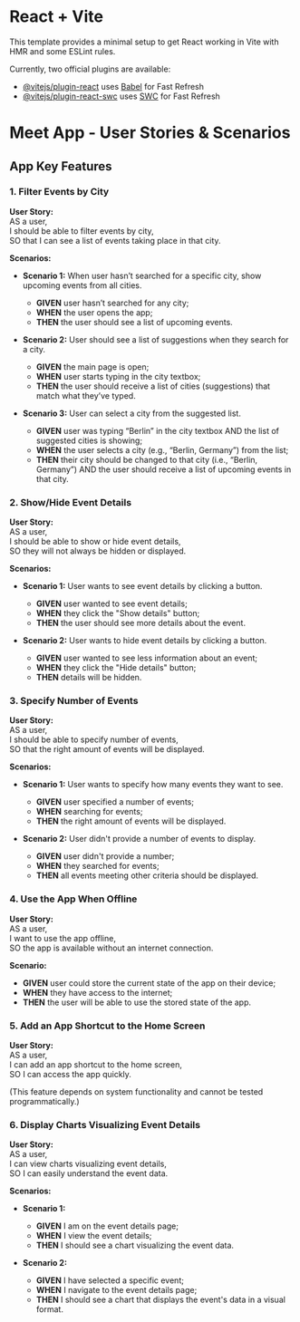 # React + Vite

This template provides a minimal setup to get React working in Vite with HMR and some ESLint rules.

Currently, two official plugins are available:

- [@vitejs/plugin-react](https://github.com/vitejs/vite-plugin-react/blob/main/packages/plugin-react/README.md) uses [Babel](https://babeljs.io/) for Fast Refresh
- [@vitejs/plugin-react-swc](https://github.com/vitejs/vite-plugin-react-swc) uses [SWC](https://swc.rs/) for Fast Refresh

# Meet App - User Stories & Scenarios

## App Key Features  

### 1. Filter Events by City  

**User Story:**  
AS a user,  
I should be able to filter events by city,  
SO that I can see a list of events taking place in that city.  

**Scenarios:**  

- **Scenario 1:** When user hasn’t searched for a specific city, show upcoming events from all cities.  
  - **GIVEN** user hasn’t searched for any city;  
  - **WHEN** the user opens the app;  
  - **THEN** the user should see a list of upcoming events.  

- **Scenario 2:** User should see a list of suggestions when they search for a city.  
  - **GIVEN** the main page is open;  
  - **WHEN** user starts typing in the city textbox;  
  - **THEN** the user should receive a list of cities (suggestions) that match what they’ve typed.  

- **Scenario 3:** User can select a city from the suggested list.  
  - **GIVEN** user was typing “Berlin” in the city textbox AND the list of suggested cities is showing;  
  - **WHEN** the user selects a city (e.g., “Berlin, Germany”) from the list;  
  - **THEN** their city should be changed to that city (i.e., “Berlin, Germany”) AND the user should receive a list of upcoming events in that city.  

### 2. Show/Hide Event Details  

**User Story:**  
AS a user,  
I should be able to show or hide event details,  
SO they will not always be hidden or displayed.  

**Scenarios:**  

- **Scenario 1:** User wants to see event details by clicking a button.  
  - **GIVEN** user wanted to see event details;  
  - **WHEN** they click the "Show details" button;  
  - **THEN** the user should see more details about the event.  

- **Scenario 2:** User wants to hide event details by clicking a button.  
  - **GIVEN** user wanted to see less information about an event;  
  - **WHEN** they click the "Hide details" button;  
  - **THEN** details will be hidden.  

### 3. Specify Number of Events  

**User Story:**  
AS a user,  
I should be able to specify number of events,  
SO that the right amount of events will be displayed.  

**Scenarios:**  

- **Scenario 1:** User wants to specify how many events they want to see.  
  - **GIVEN** user specified a number of events;  
  - **WHEN** searching for events;  
  - **THEN** the right amount of events will be displayed.  

- **Scenario 2:** User didn't provide a number of events to display.  
  - **GIVEN** user didn't provide a number;  
  - **WHEN** they searched for events;  
  - **THEN** all events meeting other criteria should be displayed.  

### 4. Use the App When Offline  

**User Story:**  
AS a user,  
I want to use the app offline,  
SO the app is available without an internet connection.  

**Scenario:**  
- **GIVEN** user could store the current state of the app on their device;  
- **WHEN** they have access to the internet;  
- **THEN** the user will be able to use the stored state of the app.  

### 5. Add an App Shortcut to the Home Screen  

**User Story:**  
AS a user,  
I can add an app shortcut to the home screen,  
SO I can access the app quickly.  

(This feature depends on system functionality and cannot be tested programmatically.)  

### 6. Display Charts Visualizing Event Details  

**User Story:**  
AS a user,  
I can view charts visualizing event details,  
SO I can easily understand the event data.  

**Scenarios:**  

- **Scenario 1:**  
  - **GIVEN** I am on the event details page;  
  - **WHEN** I view the event details;  
  - **THEN** I should see a chart visualizing the event data.  

- **Scenario 2:**  
  - **GIVEN** I have selected a specific event;  
  - **WHEN** I navigate to the event details page;  
  - **THEN** I should see a chart that displays the event's data in a visual format.  
